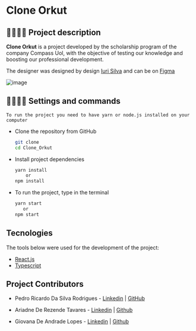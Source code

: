 # Clone Orkut
## :woman_office_worker::man_office_worker: Project description

**Clone Orkut** is a project developed by the scholarship program of the company Compass Uol, with the objective of testing our knowledge and boosting our professional development.

The designer was designed by design [Iuri Silva](https://www.instagram.com/iuricode/) and can be on [Figma](https://www.figma.com/file/Yb9IBH56g7T1hdIyZ3BMNO/Desafios---Codel%C3%A2ndia?type=design&node-id=171980-3522&mode=design&t=ukPA5HGeYBaGWiMJ-0)

![image](https://github.com/eupedrorodrigues/Clone_Orkut/assets/122948103/d6bd003f-d6ec-483a-91ed-0f5ffe725efb)


## :woman_office_worker::man_office_worker: Settings and commands

    To run the project you need to have yarn or node.js installed on your computer

* Clone the repository from GitHub

  ```bash
  git clone 
  cd Clone_Orkut
  ```
* Install project dependencies

  ```bash
  yarn install
      or
  npm install
  ```
* To run the project, type in the terminal

  ```bash
  yarn start
     or
  npm start
  ```

## Tecnologies 

The tools below were used for the development of the project:

* [React.js](https://react.dev)
* [Typescript](https://www.typescriptlang.org)

## Project Contributors

* Pedro Ricardo Da Silva Rodrigues - [Linkedin](https://www.linkedin.com/in/pedro-rodrigues-50986a262/) | [GitHub](https://github.com/eupedrorodrigues)

* Ariadne De Rezende Tavares - [Linkedin](https://www.linkedin.com/in/ariadne-rezende-13895623b/) | [Github](https://github.com/ariadnerezende)

* Giovana De Andrade Lopes  - [Linkedin](https://www.linkedin.com/in/giovana-lopes-984847251/) | [Github](https://github.com/glopes2003)
